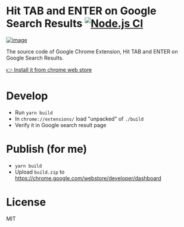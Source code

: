# Hit TAB and ENTER on Google Search Results [![Node.js CI](https://github.com/piglovesyou/google-search-result-focusable/actions/workflows/node.js.yml/badge.svg)](https://github.com/piglovesyou/google-search-result-focusable/actions/workflows/node.js.yml)

[![image](https://user-images.githubusercontent.com/217530/167819535-43da638e-7521-4847-be57-abd9fea154c6.png)](https://chrome.google.com/webstore/detail/hit-tab-and-enter-on-goog/kkldgaaaafjoipnomoinnkccihdiffee)

The source code of Google Chrome Extension, Hit TAB and ENTER on Google Search Results.

[👉 Install it from chrome web store](https://chrome.google.com/webstore/detail/hit-tab-and-enter-on-goog/kkldgaaaafjoipnomoinnkccihdiffee)

# Develop

- Run `yarn build`
- In `chrome://extensions/` load "unpacked" of `./build`
- Verify it in Google search result page

# Publish (for me)

- `yarn build`
- Upload `build.zip` to https://chrome.google.com/webstore/developer/dashboard

# License

MIT
